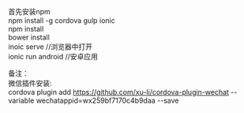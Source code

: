 ﻿首先安装npm     
npm install -g cordova gulp ionic    
npm install    
bower install    
inoic serve //浏览器中打开    
ionic run android //安卓应用    
    

备注：    
微信插件安装:    
cordova plugin add https://github.com/xu-li/cordova-plugin-wechat --variable wechatappid=wx259bf7170c4b9daa --save   